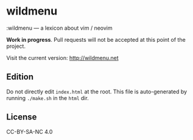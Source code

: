 # wildmenu

:wildmenu — a lexicon about vim / neovim

**Work in progress**. Pull requests will not be accepted at this point of the project.

Visit the current version: http://wildmenu.net

## Edition

Do not directly edit `index.html` at the root. This file is auto-generated by running `./make.sh` in the `html` dir.

## License

CC-BY-SA-NC 4.0

